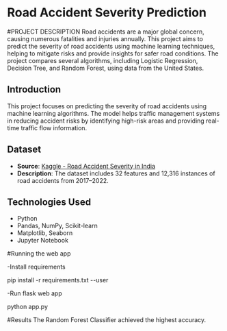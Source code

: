 # Road Accident Severity Prediction

#PROJECT DESCRIPTION
Road accidents are a major global concern, causing numerous fatalities and injuries annually. This project aims to predict the severity of road accidents using machine learning techniques, helping to mitigate risks and provide insights for safer road conditions. The project compares several algorithms, including Logistic Regression, Decision Tree, and Random Forest, using data from the United States.

## Introduction
This project focuses on predicting the severity of road accidents using machine learning algorithms. The model helps traffic management systems in reducing accident risks by identifying high-risk areas and providing real-time traffic flow information.

## Dataset
- **Source**: [Kaggle - Road Accident Severity in India](https://www.kaggle.com/datasets/s3programmer/road-accident-severity-in-india)
- **Description**: The dataset includes 32 features and 12,316 instances of road accidents from 2017–2022.

## Technologies Used
- Python
- Pandas, NumPy, Scikit-learn
- Matplotlib, Seaborn
- Jupyter Notebook

#Running the web app

-Install requirements

pip install -r requirements.txt --user

-Run flask web app

python app.py

#Results
The Random Forest Classifier achieved the highest accuracy.
